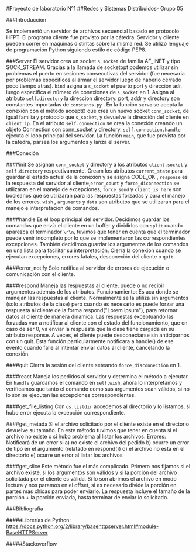 #Proyecto de laboratorio N°1
##Redes y Sistemas Distribuidos- Grupo 05

###Introducción

Se implementó un servidor de archivos secuencial basado en protocolo HFPT. El programa cliente fue provisto por la cátedra. Servidor y cliente pueden correr en máquinas distintas sobre la misma red. Se utilizó lenguaje de programación Python siguiendo estilo de código PEP8.

###Server
El servidor crea un socket `s_socket` de familia AF_INET y tipo SOCK_STREAM. Gracias a la llamada de socketopt podemos utilizar sin problemas el puerto en sesiones consecutivas del servidor (fue necesaria por problemas especificos al armar el servidor luego de haberlo cerrado poco tiempo atras). `bind` asigna a `s_socket` el puerto port y dirección adr, luego especifica el número de conexiones de `s_socket` en 1. Asigna al atributo `self.directory` la direccion directory. port, addr y directory son constantes importadas de `constants.py` .
En la función `serve` se acepta la conexión con el  método accept() que crea un nuevo socket `conn_socket`, de igual familia y protocolo que `s_socket`, y devuelve la dirección del cliente en `client_ip`. En el atributo `self.connection` se crea la conexión creando un objeto Connection con conn_socket y directory. `self.connection.handle` ejecuta el loop principal del servidor.
La función `main`, que fue provista por la cátedra, parsea los argumentos y lanza el server.

###Conexión

####init
Se asignan `conn_socket` y directory a los atributos `client.socket` y `self.directory` respectivamente. Cream los atributos `current_state` para guardar el estado actual de la conexión y se asigna CODE_OK , `response` es la respuesta del servidor al cliente,`error_count` y `force_diconnection` se utilizaran en el manejo de excepciones, `force_send` y `client_is_here` son booleanos que se utilizaran para las respuestas forzadas y para el manejo de los errores. `wish` , `arguments` y `data` son  atributos que se utilizaran para el manejo e interpretación de comandos.

####handle
Es el loop principal del servidor. Decidimos guardar los comandos que envía el cliente en un buffer y dividirlos con `split` cuando aparezca el terminador `\r\n`, tuvimos que tener en cuenta que el terminador puede venir incompleto por lo que se implementaron las correspondientes excepciones. También decidimos guardar los argumentos de los comandos en una lista para facilitar su interpretación. Cierra la conexión cuando se ejecutan excepciones, errores fatales, desconexión del cliente o `quit`.

####error_notify
Solo notifica al servidor de errores de ejecución o comunicación con el cliente.

####respond
Maneja las respuestas al cliente, puede o no recibir argumentos además de los atributos.
Funcionamiento: Es aca donde se manejan las respuestas al cliente. Normalmente se la utiliza sin argumentos (solo atributos de la clase)    pero cuando es necesario es puede forzar una respuesta al cliente de la forma respond("Lorem ipsum"), para retornar datos al cliente de manera dinamica. Las respuestas exceptuando las forzadas van a notificar al cliente con el estado del funcionamiento, que en caso de ser 0, va enviar la respuesta que la clase tiene cargada en su atributo response.
    A veces, el cliente puede desconectarse sin anticiparnos con un quit. Esta función particularmente notificara a handle() de ese evento cuando
falle al intentar enviar datos al cliente, cancelando la conexión.

####quit
Cierra la sesión del cliente seteando `force_disconnection` en 1.

####react
Maneja los pedidos al servidor y determina el método a ejecutar. En `handle` guardamos el comando en `self.wish`, ahora lo interpretamos y verificamos que tanto el comando como sus argumentos sean válidos, si no lo son se ejecutan las excepciones correspondientes.

####get_file_listing
Con `os.listdir` accedemos al directorio y lo listamos, si hubo error ejecuta la excepción correspondiente.

####get_metada
Si el archivo solicitado por el cliente existe en el directorio devuelve su tamaño. En este método tuvimos que tener en cuenta si el archivo no existe o si hubo problema al listar los archivos.
Errores: Notificará de un error si
    a) no existe el archivo del pedido
    b) ocurre un error de tipo en el argumento (relatado en respond())
    d) el archivo no esta en el directorio
    e) ocurre un error al listar los archivos

####get_slice
Este método fue el más complicado. Primero nos fijamos si el archivo existe, si los argumentos son válidos y si la porción del archivo solicitada por el cliente es válida. Si lo son abrimos el archivo en modo lectura y nos paramos en el offset, si es necesario divide la porción en partes más chicas para poder enviarlo. La respuesta incluye el tamaño de la porción + la porción enviada, hasta terminar de enviar lo solicitado.


###Bibliografia

#####Librerías de Python:
https://docs.python.org/2/library/basehttpserver.html#module-BaseHTTPServer

#####Stackoverflow